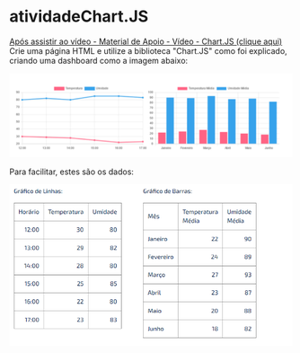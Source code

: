 # atividadeChart.JS

<a href="https://youtu.be/6jP_mnWTirk">Após assistir ao vídeo - Material de Apoio - Vídeo - Chart.JS (clique aqui)</a><br>
Crie uma página HTML e utilize a biblioteca "Chart.JS" como foi explicado, criando uma dashboard como a imagem abaixo:

<img src="./imagens/graficos.png" />

Para facilitar, estes são os dados:

<img src="./imagens/dados.png" />
